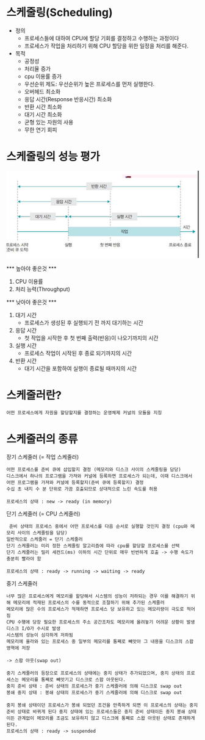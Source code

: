 # 스케줄링(Scheduling)

* 정의
    * 프로세스들에 대하여 CPU에 할당 기회를 결정하고 수행하는 과정이다
    * 프로세스가 작업을 처리하기 위해 CPU 할당을 위한 일정을 처리를 해준다.
* 목적
    * 공정성
    * 처리율 증가
    * cpu 이용률 증가
    * 우선순위 제도: 우선순위가 높은 프로세스를 먼저 실행한다. 
    * 오버헤드 최소화
    * 응답 시간(Response 반응시간) 최소화
    * 반환 시간 최소화
    * 대기 시간 최소화
    * 균형 있는 자원의 사용
    * 무한 연기 회피

# 스케줄링의 성능 평가
![scheduling_performence](./img/scheduling.png)

*** 높아야 좋은것 ***
1. CPU 이용률 
2. 처리 능력(Throughput) 

*** 낮아야 좋은것 ***

1. 대기 시간
    * 프로세스가 생성된 후 실행되기 전 까지 대기하는 시간
2. 응답 시간
    * 첫 작업을 시작한 후 첫 번째 출력(반응)이 나오기까지의 시간
3. 실행 시간
    * 프로세스 작업이 시작된 후 종료 되기까지의 시간
4. 반환 시간
    * 대기 시간을 포함하여 실행이 종료될 때까지의 시간 

# 스케줄러란?

    어떤 프로세스에게 자원을 할당할지를 결정하는 운영체제 커널의 모듈을 지칭

# 스케줄러의 종류

장기 스케줄러 (= 작업 스케줄러)

    어떤 프로세스를 준비 큐에 삽입할지 결정 (메모리와 디스크 사이의 스케줄링을 담당)
    디스크에서 하나의 프로그램을 가져와 커널에 등록하면 프로세스가 되는데, 이때 디스크에서 어떤 프로그램을 가져와 커널에 등록할지(준비 큐에 등록할지) 결정
    수십 초 내지 수 분 단위로 가끔 호출되므로 상대적으로 느린 속도를 허용

    프로세스의 상태 : new -> ready (in memory)

단기 스케줄러 (= CPU 스케줄러)

     준비 상태의 프로세스 중에서 어떤 프로세스를 다음 순서로 실행할 것인지 결정 (cpu와 메모리 사이의 스케줄링을 담당)
    일반적으로 스케줄러 = 단기 스케줄러
    단기 스케줄러는 미리 정한 스케줄링 알고리즘에 따라 cpu를 할당할 프로세스를 선택
    단기 스케줄러는 밀리 세컨드(ms) 이하의 시간 단위로 매우 빈번하게 호출 -> 수행 속도가 충분히 빨라야 함

    프로세스의 상태 : ready -> running -> waiting -> ready

 중기 스케줄러

    너무 많은 프로세스에게 메모리를 할당해서 시스템의 성능이 저하되는 경우 이를 해결하기 위해 메모리에 적재된 프로세스의 수를 동적으로 조절하기 위해 추가된 스케줄러
    메모리에 많은 수의 프로세스가 적재하면 프로세스 당 보유하고 있는 메모리량이 극도로 적어짐
    CPU 수행에 당장 필요한 프로세스의 주소 공간조차도 메모리에 올려놓기 어려운 상황이 발생
    디스크 I/O가 수시로 발생
    시스템의 성능이 심각하게 저하됨
    메모리에 올라와 있는 프로세스 중 일부의 메모리를 통째로 빼앗아 그 내용을 디스크의 스왑 영역에 저장

    -> 스왑 아웃(swap out)

    중기 스케줄러의 등장으로 프로세스의 상태에는 중지 상태가 추가되었으며, 중지 상태의 프로세스는 메모리를 통째로 빼앗기고 디스크로 스왑 아웃된다.
    중지 준비 상태 : 준비 상태의 프로세스가 중기 스케줄러에 의해 디스크로 swap out
    봉쇄 중지 상태 : 봉쇄 상태의 프로세스가 중기 스케줄러에 의해 디스크로 swap out

    중지 봉쇄 상태이던 프로세스가 봉쇄 되었던 조건을 만족하게 되면 이 프로세스의 상태는 중지 준비 상태로 바뀌게 된다 중지 상태에 있는 프로세스들은 중지 준비 상태이든 중지 봉쇄 상태이든 관계없이 메모리를 조금도 보유하지 않고 디스크에 통째로 스왑 아웃된 상태로 존재하게 된다.
    프로세스의 상태 : ready -> suspended
